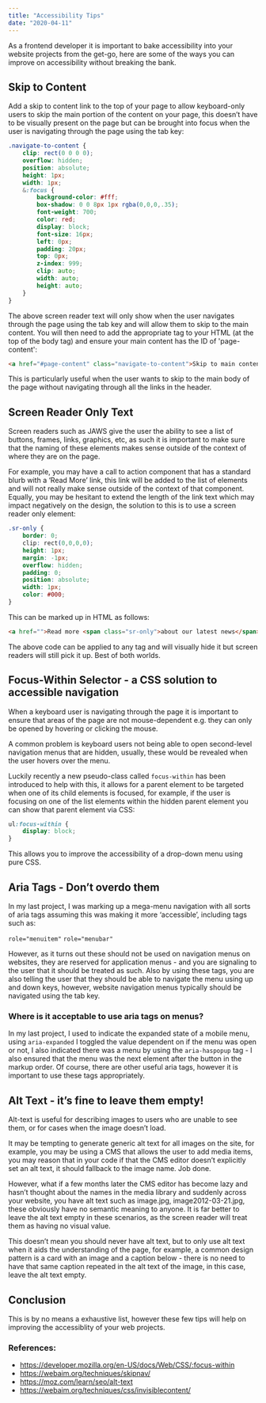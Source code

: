 ```yaml
---
title: "Accessibility Tips"
date: "2020-04-11"
---
```


As a frontend developer it is important to bake accessibility into your website projects from the get-go, here are some of the ways you can improve on accessibility without breaking the bank.

<h2>Skip to Content</h2>

Add a skip to content link to the top of your page to allow keyboard-only users to skip the main portion of the content on your page, this doesn’t have to be visually present on the page but can be brought into focus when the user is navigating through the page using the tab key:

```scss
.navigate-to-content {
    clip: rect(0 0 0 0);
    overflow: hidden;
    position: absolute;
    height: 1px;
    width: 1px;
    &:focus {
        background-color: #fff;
        box-shadow: 0 0 8px 1px rgba(0,0,0,.35);
        font-weight: 700;
        color: red;
        display: block;
        font-size: 16px;
        left: 0px;
        padding: 20px;
        top: 0px;
        z-index: 999;
        clip: auto;
        width: auto;
        height: auto;
    }
}
```

The above screen reader text will only show when the user navigates through the page using the tab key and will allow them to skip to the main content. You will then need to add the appropriate tag to your HTML (at the top of the body tag) and ensure your main content has the ID of 'page-content':

```html
<a href="#page-content" class="navigate-to-content">Skip to main content</a>
```

This is particularly useful when the user wants to skip to the main body of the page without navigating through all the links in the header.

<h2>Screen Reader Only Text</h2>

Screen readers such as JAWS give the user the ability to see a list of buttons, frames, links, graphics, etc, as such it is important to make sure that the naming of these elements makes sense outside of the context of where they are on the page.

For example, you may have a call to action component that has a standard blurb with a ‘Read More’ link, this link will be added to the list of elements and will not really make sense outside of the context of that component. Equally, you may be hesitant to extend the length of the link text which may impact negatively on the design, the solution to this is to use a screen reader only element:

```css
.sr-only {
    border: 0;
    clip: rect(0,0,0,0);
    height: 1px;
    margin: -1px;
    overflow: hidden;
    padding: 0;
    position: absolute;
    width: 1px;
    color: #000;
}
```

This can be marked up in HTML as follows:

```html
<a href="">Read more <span class="sr-only">about our latest news</span></a>
```

The above code can be applied to any tag and will visually hide it but screen readers will still pick it up. Best of both worlds.

<h2>Focus-Within Selector - a CSS solution to accessible navigation</h2>

When a keyboard user is navigating through the page it is important to ensure that areas of the page are not mouse-dependent e.g. they can only be opened by hovering or clicking the mouse.

A common problem is keyboard users not being able to open second-level navigation menus that are hidden, usually, these would be revealed when the user hovers over the menu.

Luckily recently a new pseudo-class called ```focus-within``` has been introduced to help with this, it allows for a parent element to be targeted when one of its child elements is focused, for example, if the user is focusing on one of the list elements within the hidden parent element you can show that parent element via CSS:

```css
ul:focus-within {
    display: block;
}
```
This allows you to improve the accessibility of a drop-down menu using pure CSS.

<h2>Aria Tags - Don’t overdo them</h2>

In my last project, I was marking up a mega-menu navigation with all sorts of aria tags assuming this was making it more ‘accessible’, including tags such as:

```role="menuitem"```
```role="menubar"```

However, as it turns out these should not be used on navigation menus on websites, they are reserved for application menus - and you are signaling to the user that it should be treated as such. Also by using these tags, you are also telling the user that they should be able to navigate the menu using up and down keys, however, website navigation menus typically should be navigated using the tab key.

<h3>Where is it acceptable to use aria tags on menus?</h3>

In my last project, I used to indicate the expanded state of a mobile menu, using ```aria-expanded``` I toggled the value dependent on if the menu was open or not, I also indicated there was a menu by using the ```aria-haspopup``` tag - I also ensured that the menu was the next element after the button in the markup order. Of course, there are other useful aria tags, however it is important to use these tags appropriately. 

<h2>Alt Text - it’s fine to leave them empty!</h2>

Alt-text is useful for describing images to users who are unable to see them, or for cases when the image doesn’t load.

It may be tempting to generate generic alt text for all images on the site, for example, you may be using a CMS that allows the user to add media items, you may reason that in your code if that the CMS editor doesn’t explicitly set an alt text, it should fallback to the image name. Job done.

However, what if a few months later the CMS editor has become lazy and hasn’t thought about the names in the media library and suddenly across your website, you have alt text such as image.jpg, image2012-03-21.jpg, these obviously have no semantic meaning to anyone. It is far better to leave the alt text empty in these scenarios, as the screen reader will treat them as having no visual value.

This doesn’t mean you should never have alt text, but to only use alt text when it aids the understanding of the page, for example, a common design pattern is a card with an image and a caption below - there is no need to have that same caption repeated in the alt text of the image, in this case, leave the alt text empty.

<h2>Conclusion</h2>

This is by no means a exhaustive list, however these few tips will help on improving the accessiblity of your web projects.

<h3>References:</h3>

<ul>
    <li><a href="https://developer.mozilla.org/en-US/docs/Web/CSS/:focus-within">https://developer.mozilla.org/en-US/docs/Web/CSS/:focus-within</a></li>
    <li><a href="https://webaim.org/techniques/skipnav/">https://webaim.org/techniques/skipnav/</a></li>
    <li><a href="https://moz.com/learn/seo/alt-text/">https://moz.com/learn/seo/alt-text</a></li>
    <li><a href="https://webaim.org/techniques/css/invisiblecontent/">https://webaim.org/techniques/css/invisiblecontent/</a></li>
</ul>